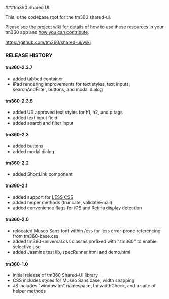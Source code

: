 ###tm360 Shared UI

This is the codebase root for the tm360 shared-ui.

Please see the [project wiki](https://github.com/tm360/shared-ui/wiki) for details of how to use these resources in your tm360 app and [how you can contribute](https://github.com/tm360/shared-ui/wiki/Contribute).

https://github.com/tm360/shared-ui/wiki

### RELEASE HISTORY

#### tm360-2.3.7
* added tabbed container
* iPad rendering improvements for text styles, text inputs, searchAndFilter, buttons, and modal dialog

#### tm360-2.3.5
* added UX approved text styles for h1, h2, and p tags
* added text input field
* added search and filter input

#### tm360-2.3
* added buttons
* added modal dialog

#### tm360-2.2
* added ShortLink component

#### tm360-2.1
* added support for [LESS CSS](http://www.lesscss.org/) 
* added helper methods (truncate, validateEmail)
* added convenience flags for iOS and Retina display detection

#### tm360-2.0
* relocated Museo Sans font within /css for less error-prone referencing from tm360-base.css
* added tm360-universal.css classes prefixed with ".tm360" to enable selective use
* added Jasmine test lib, specRunner.html and demo.html

#### tm360-1.0
* initial release of tm360 Shared-UI library
* CSS includes styles for Museo Sans base, width snapping
* JS includes "window.tm" namespace, tm.widthCheck, and a suite of helper methods

